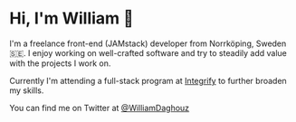 # Hi, I'm William 👋

I'm a freelance front-end (JAMstack) developer from Norrköping, Sweden 🇸🇪. I enjoy working on well-crafted software and try to steadily add value with the projects I work on.

Currently I'm attending a full-stack program at [Integrify](https://www.integrify.io) to further broaden my skills.

You can find me on Twitter at [@WilliamDaghouz](https://twitter.com/WilliamDaghouz)

<!--
**WilliamOfSweden/WilliamOfSweden** is a ✨ _special_ ✨ repository because its `README.md` (this file) appears on your GitHub profile.

Here are some ideas to get you started:

- 🔭 I’m currently working on ...
- 🌱 I’m currently learning ...
- 👯 I’m looking to collaborate on ...
- 🤔 I’m looking for help with ...
- 💬 Ask me about ...
- 📫 How to reach me: ...
- 😄 Pronouns: ...
- ⚡ Fun fact: ...
-->
